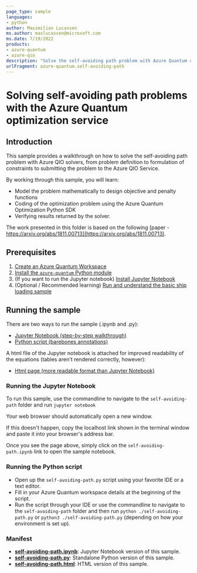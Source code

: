 ```yaml
---
page_type: sample
languages:
- python
author: Maximilian Lucassen
ms.author: maxlucassen@microsoft.com
ms.date: 7/19/2022
products:
- azure-quantum
- azure-qio
description: "Solve the self-avoiding path problem with Azure Quantum optimization service"
urlFragment: azure-quantum.self-avoiding-path
---
```


# Solving self-avoiding path problems with the Azure Quantum optimization service

## Introduction

This sample provides a walkthrough on how to solve the self-avoiding path problem with Azure QIO solvers, from problem definition to formulation of constraints to submitting the problem to the Azure QIO Service.

By working through this sample, you will learn:

- Model the problem mathematically to design objective and penalty functions
- Coding of the optimization problem using the Azure Quantum Optimization Python SDK
- Verifying results returned by the solver. 

The work presented in this folder is based on the following [paper - https://arxiv.org/abs/1811.00713](https://arxiv.org/abs/1811.00713). 

## Prerequisites

1. [Create an Azure Quantum Workspace](https://docs.microsoft.com/azure/quantum/how-to-create-quantum-workspaces-with-the-azure-portal)
2. [Install the `azure-quantum` Python module](https://docs.microsoft.com/azure/quantum/optimization-install-sdk)
3. (If you want to run the Jupyter notebook) [Install Jupyter Notebook](https://jupyter.org/install)
4. (Optional / Recommended learning) [Run and understand the basic ship loading sample](../ship-loading/) 

## Running the sample

There are two ways to run the sample (.ipynb and .py):

- [Jupyter Notebook (step-by-step walkthrough)](./self-avoiding-path.ipynb)
- [Python script (barebones annotations)](./self-avoiding-path.py)

A html file of the Jupyter notebook is attached for improved readability of the equations (tables aren't rendered correctly, however):

- [Html page (more readable format than Jupyter Notebook)](./self-avoiding-path.html)

### Running the Jupyter Notebook

To run this sample, use the commandline to navigate to the `self-avoiding-path` folder and run `jupyter notebook`

Your web browser should automatically open a new window.

If this doesn't happen, copy the localhost link shown in the terminal window and paste it into your browser's address bar.

Once you see the page above, simply click on the `self-avoiding-path.ipynb` link to open the sample notebook.

### Running the Python script

- Open up the `self-avoiding-path.py` script using your favorite IDE or a text editor.
- Fill in your Azure Quantum workspace details at the beginning of the script.
- Run the script through your IDE or use the commandline to navigate to the `self-avoiding-path` folder and then run `python ./self-avoiding-path.py` or `python3 ./self-avoiding-path.py` (depending on how your environment is set up).

### Manifest

- **[self-avoiding-path.ipynb](https://github.com/microsoft/qio-samples/blob/main/samples/self-avoiding-path/self-avoiding-path.ipynb)**: Jupyter Notebook version of this sample.
- **[self-avoiding-path.py](https://github.com/microsoft/qio-samples/blob/main/samples/self-avoiding-path/self-avoiding-path.py)**: Standalone Python version of this sample.
- **[self-avoiding-path.html](https://github.com/microsoft/qio-samples/blob/main/samples/self-avoiding-path/self-avoiding-path.html)**: HTML version of this sample.

